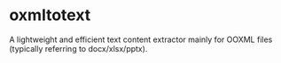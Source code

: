 # oxmltotext

A lightweight and efficient text content extractor mainly for OOXML files (typically referring to docx/xlsx/pptx).
